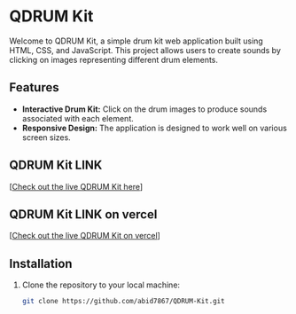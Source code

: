 # QDRUM Kit

Welcome to QDRUM Kit, a simple drum kit web application built using HTML, CSS, and JavaScript. This project allows users to create sounds by clicking on images representing different drum elements.

## Features
- **Interactive Drum Kit:** Click on the drum images to produce sounds associated with each element.
- **Responsive Design:** The application is designed to work well on various screen sizes.

## QDRUM Kit LINK
[[Check out the live QDRUM Kit here](https://abid7867.github.io/QDRUM-Kit/)]

## QDRUM Kit LINK on vercel
[[Check out the live QDRUM Kit on vercel](https://qdrum-kit.vercel.app/)]

## Installation
1. Clone the repository to your local machine:
   ```bash
   git clone https://github.com/abid7867/QDRUM-Kit.git
